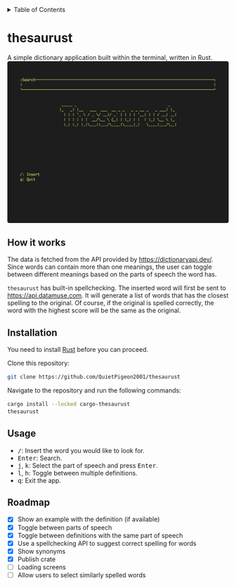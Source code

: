 <details>
<summary>Table of Contents</summary>

- [thesaurust](#thesaurust)
  - [How it works](#how-it-works)
  - [Installation](#installation)
  - [Usage](#usage)
  - [Roadmap](#roadmap)

</details>

# thesaurust

A simple dictionary application built within the terminal, written in Rust.
![Demo](docs/demo.gif)

## How it works

The data is fetched from the API provided by <https://dictionaryapi.dev/>. Since words can contain more than one meanings, the user can toggle between different meanings based on the parts of speech the word has.

`thesaurust` has built-in spellchecking. The inserted word will first be sent to <https://api.datamuse.com>. It will generate a list of words that has the closest spelling to the original. Of course, if the original is spelled correctly, the word with the highest score will be the same as the original.

## Installation

You need to install [Rust](https://www.rust-lang.org/tools/install) before you can proceed.

Clone this repository:

```zsh
git clone https://github.com/QuietPigeon2001/thesaurust
```

Navigate to the repository and run the following commands:

```zsh
cargo install --locked cargo-thesaurust 
thesaurust
```

## Usage

- <kbd>/</kbd>: Insert the word you would like to look for.
- <kbd>Enter</kbd>: Search.
- <kbd>j</kbd>, <kbd>k</kbd>: Select the part of speech and press <kbd>Enter</kbd>.
- <kbd>l</kbd>, <kbd>h</kbd>: Toggle between multiple definitions.
- <kbd>q</kbd>: Exit the app.

## Roadmap

- [x] Show an example with the definition (if available)
- [x] Toggle between parts of speech
- [x] Toggle between definitions with the same part of speech
- [x] Use a spellchecking API to suggest correct spelling for words
- [x] Show synonyms
- [x] Publish crate
- [ ] Loading screens
- [ ] Allow users to select similarly spelled words
